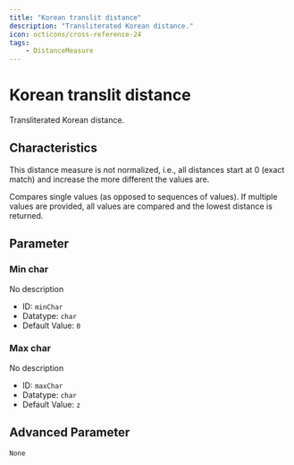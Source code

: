 ```yaml
---
title: "Korean translit distance"
description: "Transliterated Korean distance."
icon: octicons/cross-reference-24
tags: 
    - DistanceMeasure
---
```

# Korean translit distance
<!-- This file was generated - DO NOT CHANGE IT MANUALLY -->



Transliterated Korean distance.

## Characteristics
This distance measure is not normalized, i.e., all distances start at 0 (exact match) and increase the more different the values are.

Compares single values (as opposed to sequences of values). If multiple values are provided, all values are compared and the lowest distance is returned.

## Parameter

### Min char

No description

- ID: `minChar`
- Datatype: `char`
- Default Value: `0`



### Max char

No description

- ID: `maxChar`
- Datatype: `char`
- Default Value: `z`





## Advanced Parameter

`None`